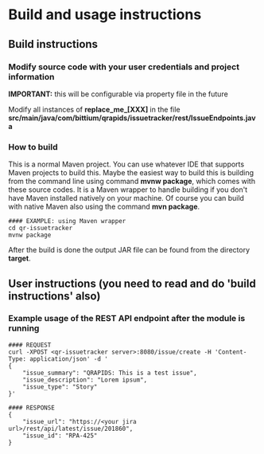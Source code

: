 # Build and usage instructions

## Build instructions

### Modify source code with your user credentials and project information

**IMPORTANT:** this will be configurable via property file in the future

Modify all instances of
**replace_me_[XXX]**
in the file
**src/main/java/com/bittium/qrapids/issuetracker/rest/IssueEndpoints.java**

### How to build

This is a normal Maven project. You can use whatever IDE that supports Maven
projects to build this. Maybe the easiest way to build this is building
from the command line using command **mvnw package**, which comes with these
source codes. It is a Maven wrapper to handle building if you don't have
Maven installed natively on your machine. Of course you can build with native
Maven also using the command **mvn package**.

    #### EXAMPLE: using Maven wrapper
    cd qr-issuetracker
    mvnw package

After the build is done the output JAR file can be found from the directory **target**.

## User instructions (you need to read and do 'build instructions' also)

### Example usage of the REST API endpoint after the module is running

    #### REQUEST
    curl -XPOST <qr-issuetracker server>:8080/issue/create -H 'Content-Type: application/json' -d '
    {
        "issue_summary": "QRAPIDS: This is a test issue",
        "issue_description": "Lorem ipsum",
        "issue_type": "Story"
    }'

    #### RESPONSE
    {
        "issue_url": "https://<your jira url>/rest/api/latest/issue/201860",
        "issue_id": "RPA-425"
    }
